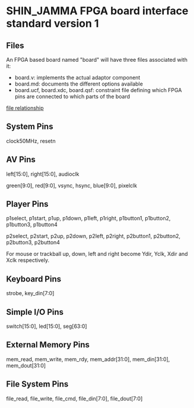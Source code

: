 # SHIN_JAMMA FPGA board interface standard version 1

## Files

An FPGA based board named "board" will have three files associated with it:

- board.v: implements the actual adaptor component
- board.md: documents the different options available
- board.ucf, board.xdc, board.qsf: constraint file defining which FPGA pins are connected to which parts of the board

[file relationship](files.svg)

## System Pins

clock50MHz, resetn

## AV Pins

left[15:0], right[15:0], audioclk

green[9:0], red[9:0], vsync, hsync, blue[9:0], pixelclk

## Player Pins

p1select, p1start, p1up, p1down, p1left, p1right, p1button1, p1button2, p1button3, p1button4

p2select, p2start, p2up, p2down, p2left, p2right, p2button1, p2button2, p2button3, p2button4

For mouse or trackball up, down, left and right become Ydir, Yclk, Xdir and Xclk respectively.

## Keyboard Pins

strobe, key_din[7:0]

## Simple I/O Pins

switch[15:0], led[15:0], seg[63:0]

## External Memory Pins

mem_read, mem_write, mem_rdy, mem_addr[31:0], mem_din[31:0], mem_dout[31:0]

## File System Pins

file_read, file_write, file_cmd, file_din[7:0], file_dout[7:0]